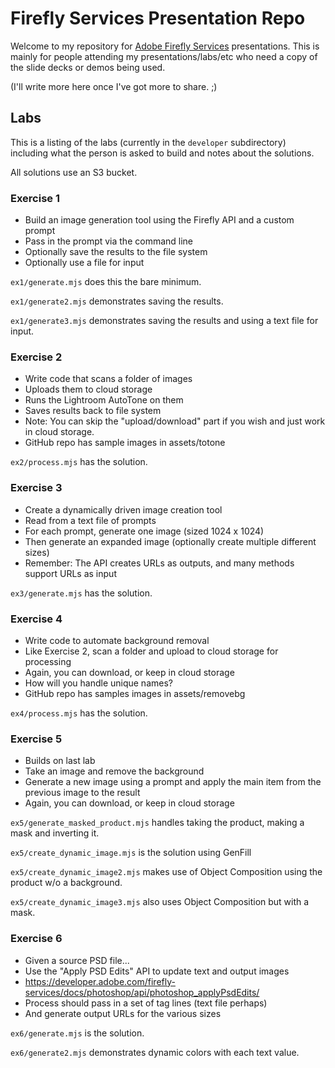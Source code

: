 # Firefly Services Presentation Repo

Welcome to my repository for [Adobe Firefly Services](https://developer.adobe.com/firefly-services/) presentations. This is mainly for people attending my presentations/labs/etc who need a copy of the slide decks or demos being used. 

(I'll write more here once I've got more to share. ;)

## Labs

This is a listing of the labs (currently in the `developer` subdirectory) including what the person is asked to build and notes about the solutions.

All solutions use an S3 bucket.

### Exercise 1

* Build an image generation tool using the Firefly API and a custom prompt
* Pass in the prompt via the command line
* Optionally save the results to the file system
* Optionally use a file for input

`ex1/generate.mjs` does this the bare minimum.

`ex1/generate2.mjs` demonstrates saving the results.

`ex1/generate3.mjs` demonstrates saving the results and using a text file for input.

### Exercise 2

* Write code that scans a folder of images
* Uploads them to cloud storage
* Runs the Lightroom AutoTone on them
* Saves results back to file system
* Note: You can skip the "upload/download" part if you wish and just work in cloud storage.
* GitHub repo has sample images in assets/totone

`ex2/process.mjs` has the solution.

### Exercise 3

* Create a dynamically driven image creation tool
* Read from a text file of prompts
* For each prompt, generate one image (sized 1024 x 1024)
* Then generate an expanded image (optionally create multiple different sizes)
* Remember: The API creates URLs as outputs, and many methods support URLs as input

`ex3/generate.mjs` has the solution.

### Exercise 4

* Write code to automate background removal
* Like Exercise 2, scan a folder and upload to cloud storage for processing
* Again, you can download, or keep in cloud storage
* How will you handle unique names?
* GitHub repo has samples images in assets/removebg

`ex4/process.mjs` has the solution.

### Exercise 5

* Builds on last lab
* Take an image and remove the background
* Generate a new image using a prompt and apply the main item from the previous image to the result
* Again, you can download, or keep in cloud storage

`ex5/generate_masked_product.mjs` handles taking the product, making a mask and inverting it.

`ex5/create_dynamic_image.mjs` is the solution using GenFill

`ex5/create_dynamic_image2.mjs` makes use of Object Composition using the product w/o a background.

`ex5/create_dynamic_image3.mjs` also uses Object Composition but with a mask.

### Exercise 6

* Given a source PSD file...
* Use the "Apply PSD Edits" API to update text and output images
* https://developer.adobe.com/firefly-services/docs/photoshop/api/photoshop_applyPsdEdits/
* Process should pass in a set of tag lines (text file perhaps)
* And generate output URLs for the various sizes

`ex6/generate.mjs` is the solution.

`ex6/generate2.mjs` demonstrates dynamic colors with each text value.